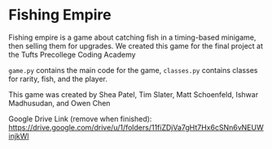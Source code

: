 # Fishing Empire
Fishing empire is a game about catching fish in a timing-based minigame, then selling them for upgrades. 
We created this game for the final project at the Tufts Precollege Coding Academy

```game.py``` contains the main code for the game, ```classes.py``` contains classes for rarity, fish, and the player.

This game was created by Shea Patel, Tim Slater, Matt Schoenfeld, Ishwar Madhusudan, and Owen Chen

Google Drive Link (remove when finished): https://drive.google.com/drive/u/1/folders/11fiZDjVa7gHt7Hx6cSNn6vNEUWinjkWl
